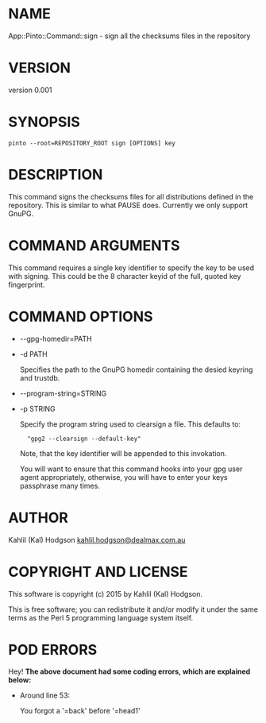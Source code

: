 # NAME

App::Pinto::Command::sign - sign all the checksums files in the repository

# VERSION

version 0.001

# SYNOPSIS

    pinto --root=REPOSITORY_ROOT sign [OPTIONS] key

# DESCRIPTION

This command signs the checksums files for all distributions defined in the
repository. This is similar to what PAUSE does.  Currently we only support
GnuPG.

# COMMAND ARGUMENTS

This command requires a single key identifier to specify the key to be used
with signing.  This could be the 8 character keyid of the full, quoted key
fingerprint.

# COMMAND OPTIONS

- --gpg-homedir=PATH
- -d PATH

    Specifies the path to the GnuPG homedir containing the desied keyring and trustdb.

- --program-string=STRING
- -p STRING

    Specify the program string used to clearsign a file.  This defaults to:

        "gpg2 --clearsign --default-key"

    Note, that the key identifier will be appended to this invokation.

    You will want to ensure that this command hooks into your gpg user agent
    appropriately, otherwise, you will have to enter your keys passphrase many
    times.

# AUTHOR

Kahlil (Kal) Hodgson <kahlil.hodgson@dealmax.com.au>

# COPYRIGHT AND LICENSE

This software is copyright (c) 2015 by Kahlil (Kal) Hodgson.

This is free software; you can redistribute it and/or modify it under
the same terms as the Perl 5 programming language system itself.

# POD ERRORS

Hey! **The above document had some coding errors, which are explained below:**

- Around line 53:

    You forgot a '=back' before '=head1'
